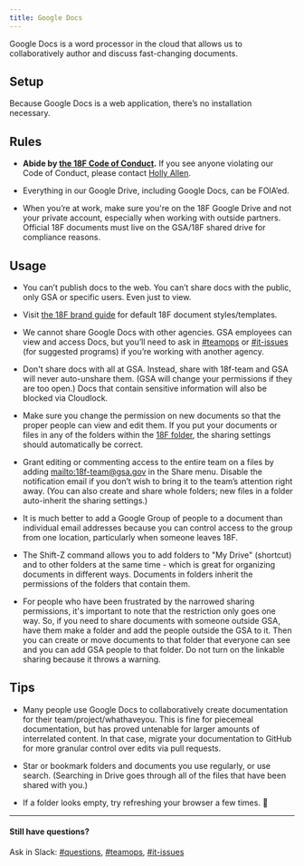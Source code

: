 ```yaml
---
title: Google Docs
---
```


Google Docs is a word processor in the cloud that allows us to collaboratively author and discuss fast-changing documents.

## <a id="setup">Setup</a>

Because Google Docs is a web application, there&rsquo;s no installation necessary.

## <a id="rules">Rules</a>

- **Abide by [the 18F Code of Conduct](/code-of-conduct).** If you see anyone violating our Code of Conduct, please contact [Holly Allen](https://gsa-tts.slack.com/messages/holly/).

- Everything in our Google Drive, including Google Docs, can be FOIA&rsquo;ed.

- When you’re at work, make sure you're on the 18F Google Drive and not your private account, especially when working with outside partners. Official 18F documents must live on the GSA/18F shared drive for compliance reasons.

## <a id="usage">Usage</a>

- You can&rsquo;t publish docs to the web. You can&rsquo;t share docs with the public, only GSA or specific users. Even just to view.

- Visit [the 18F brand guide](https://brand.18f.gov/templates/) for default 18F document styles/templates.

- We cannot share Google Docs with other agencies. GSA employees can view and access Docs, but you&rsquo;ll need to ask in [#teamops](https://gsa-tts.slack.com/messages/team-ops) or [#it-issues](https://gsa-tts.slack.com/messages/it-issues) (for suggested programs) if you&rsquo;re working with another agency.

- Don't share docs with all at GSA. Instead, share with 18f-team and GSA will never auto-unshare them. (GSA will change your permissions if they are too open.) Docs that contain sensitive information will also be blocked via Cloudlock.

- Make sure you change the permission on new documents so that the proper people can view and edit them. If you put your documents or files in any of the folders within the [18F folder](https://drive.google.com/drive/u/0/folders/0B84F26FpUP0lR1B2VVNGSi1MMVk), the sharing settings should automatically be correct.

- Grant editing or commenting access to the entire team on a files by adding <mailto:18f-team@gsa.gov> in the Share menu. Disable the notification email if you don’t wish to bring it to the team’s attention right away. (You can also create and share whole folders; new files in a folder auto-inherit the sharing settings.)

- It is much better to add a Google Group of people to a document than individual email addresses because you can control access to the group from one location, particularly when someone leaves 18F.

- The Shift-Z command allows you to add folders to "My Drive" (shortcut) and to other folders at the same time - which is great for organizing documents in different ways. Documents in folders inherit the permissions of the folders that contain them.

- For people who have been frustrated by the narrowed sharing permissions, it's important to note that the restriction only goes one way. So, if you need to share documents with someone outside GSA, have them make a folder and add the people outside the GSA to it. Then you can create or move documents to that folder that everyone can see and you can add GSA people to that folder. Do not turn on the linkable sharing because it throws a warning.

## Tips

- Many people use Google Docs to collaboratively create documentation for their team/project/whathaveyou. This is fine for piecemeal documentation, but has proved untenable for larger amounts of interrelated content. In that case, migrate your documentation to GitHub for more granular control over edits via pull requests.

- Star or bookmark folders and documents you use regularly, or use search. (Searching in Drive goes through all of the files that have been shared with you.)

- If a folder looks empty, try refreshing your browser a few times. :shrug:

---

#### Still have questions?

Ask in Slack: [#questions](https://gsa-tts.slack.com/messages/questions), [#teamops](https://gsa-tts.slack.com/messages/teamops), [#it-issues](https://gsa-tts.slack.com/messages/it-issues)
